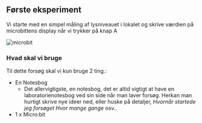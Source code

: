 ## Første eksperiment
Vi starte med en simpel måling af lysniveauet i lokalet og skrive værdien på microbittens display når vi trykker på knap A

![microbit](https://github.com/hanshenrikjeppesen/Microbit_light_level/IMAGE/microbit.jpg)

### Hvad skal vi bruge
Til dette forsøg skal vi kun bruge 2 ting.:
* En Notesbog
    * Det allervigtigste, en notesbog, det er altid vigtigt at have en laboratorienotesbog ved sin side når man laver forsøg. Herkan man hurtigt skrive nye ideer ned, eller huske på detaljer, *Hvornår startede jeg forsøget* *Hvor mange gange* osv..
* 1 x Micro:bit
